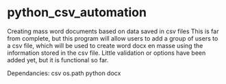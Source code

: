 # python_csv_automation
Creating mass word documents based on data saved in csv files
This is far from complete, but this program will allow users to add a group of users to a csv file, 
which will be used to create word docx en masse using the information stored in the csv file. Little validation or options have been added yet, 
but it is functional so far. 

Dependancies:
csv
os.path
python docx
